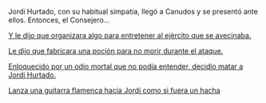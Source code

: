 Jordi Hurtado, con su habitual simpatía, llegó a Canudos y se presentó ante ellos. Entonces, el Consejero...

[Y le dijo que organizara algo para entretener al ejèrcito que se avecinaba.](saberYganar/saberYganar.md)

[Le dijo que fabricara una pociòn para no morir durante el ataque.](inmortal/inmortal.md)

[Enloquecido por un odio mortal que no podía entender, decidio matar a Jordi Hurtado.](muertedejordi/muertedejordi.md)

[Lanza una guitarra flamenca hacia Jordi como si fuera un hacha](guitarramazing/guitarramazing.md)
